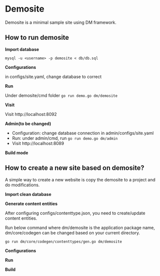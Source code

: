 Demosite
==========
Demosite is a minimal sample site using DM framework.

How to run demosite
---------------
**Import database**

`mysql -u <username> -p demosite < db/db.sql`

**Configurations**

in configs/site.yaml, change database to correct

**Run**

Under demosite/cmd folder
`go run demo.go dm/demosite`

**Visit**

Visit http://localhost:8092


**Admin(to be changed)**
 - Configuration: change database connection in admin/configs/site.yaml
 - Run: under admin/cmd, run `go run demo.go dm/admin`
 - Visit http://localhost:8089

**Build mode**

How to create a new site based on demosite?
----------------
A simple way to create a new website is copy the demosite to a project and do modifications.

**Import clean database**

**Generate content entities**

After configuring configs/contenttype.json, you need to create/update content entities.

Run below command where dm/demosite is the application package name, dm/core/codegen can be changed based on your current directory.

`go run dm/core/codegen/contenttypes/gen.go dm/demosite`

**Configurations**

**Run**

**Build**
